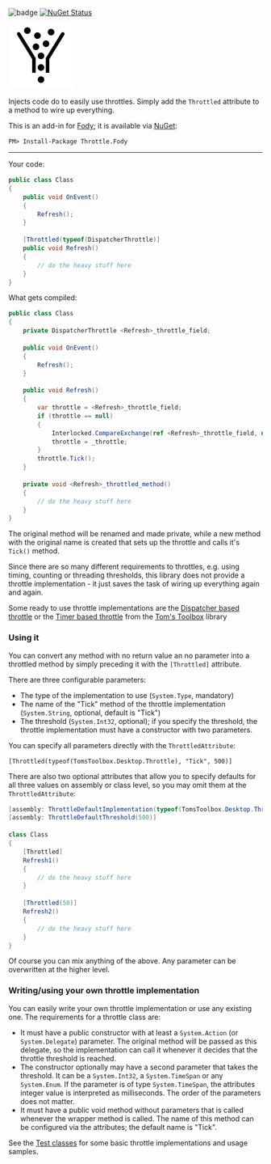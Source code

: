  ![badge](https://tom-englert.visualstudio.com/_apis/public/build/definitions/75bf84d2-d359-404a-a712-07c9f693f635/13/badge) [![NuGet Status](http://img.shields.io/nuget/v/Throttle.Fody.svg?style=flat-square)](https://www.nuget.org/packages/Throttle.Fody)
 
 ![Icon](Icon.png)

Injects code do to easily use throttles. Simply add the `Throttled` attribute to a method to wire up everything.

This is an add-in for [Fody](https://github.com/Fody/Fody/); it is available via [NuGet](https://www.nuget.org/packages/Throttle.Fody):

    PM> Install-Package Throttle.Fody

---

Your code:
```C#
public class Class
{
    public void OnEvent()
    {
        Refresh();
    }

    [Throttled(typeof(DispatcherThrottle)]
    public void Refresh()
    { 
        // do the heavy stuff here
    }
}
```

What gets compiled:
```C#
public class Class
{
    private DispatcherThrottle <Refresh>_throttle_field;

    public void OnEvent()
    {
        Refresh();
    }

    public void Refresh()
    {
        var throttle = <Refresh>_throttle_field;
        if (throttle == null)
        {
            Interlocked.CompareExchange(ref <Refresh>_throttle_field, new DispatcherThrottle(<Refresh>_throttled_method), null);
            throttle = _throttle;
        }
        throttle.Tick();
    }

    private void <Refresh>_throttled_method()
    {
        // do the heavy stuff here
    }
}
```

The original method will be renamed and made private, while a new method with the original name is 
created that sets up the throttle and calls it's `Tick()` method.

Since there are so many different requirements to throttles, e.g. using timing, counting or threading thresholds, this 
library does not provide a throttle implementation - it just saves the task of wiring up everything again and again.

Some ready to use throttle implementations are 
the [Dispatcher based throttle](https://github.com/tom-englert/TomsToolbox/blob/master/TomsToolbox.Desktop/DispatcherThrottle.cs) 
or the [Timer based throttle](https://github.com/tom-englert/TomsToolbox/blob/master/TomsToolbox.Desktop/Throttle.cs) 
from the [Tom's Toolbox](https://github.com/tom-englert/TomsToolbox) library

### Using it

You can convert any method with no return value an no parameter into a throttled method by simply preceding it with the `[Throttled]` attribute.

There are three configurable parameters:
- The type of the implementation to use (`System.Type`, mandatory)
- The name of the "Tick" method of the throttle implementation (`System.String`, optional, default is "Tick")
- The threshold (`System.Int32`, optional); if you specify the threshold, 
  the throttle implementation must have a constructor with two parameters.

You can specify all parameters directly with the `ThrottledAttribute`:

    [Throttled(typeof(TomsToolbox.Desktop.Throttle), "Tick", 500)]

There are also two optional attributes that allow you to specify defaults for all three values on assembly or class 
level, so you may omit them at the `ThrottledAttribute`:

```C#
[assembly: ThrottleDefaultImplementation(typeof(TomsToolbox.Desktop.Throttle))]
[assembly: ThrottleDefaultThreshold(500)]

class Class 
{
    [Throttled]
    Refresh1()
    {
        // do the heavy stuff here
    }

    [Throttled(50)]
    Refresh2()
    {
        // do the heavy stuff here
    }
}

```
Of course you can mix anything of the above. Any parameter can be overwritten at the higher level. 
 


### Writing/using your own throttle implementation

You can easily write your own throttle implementation or use any existing one. The requirements for a throttle class are:

- It must have a public constructor with at least a `System.Action` (or `System.Delegate`) parameter. 
  The original method will be passed as this delegate, so the implementation can call it 
  whenever it decides that the throttle threshold is reached.
- The constructor optionally may have a second parameter that takes the threshold. 
  It can be a `System.Int32`, a `System.TimeSpan` or any `System.Enum`. If the parameter is of type `System.TimeSpan`, 
  the attributes integer value is interpreted as milliseconds. The order of the parameters does not matter.
- It must have a public void method without parameters that is called whenever the wrapper method is called. The name of this method 
  can be configured via the attributes; the default name is "Tick".
  
See the [Test classes](https://github.com/tom-englert/Throttle.Fody/blob/master/AssemblyToProcess/ClassToProcess.cs) for some basic throttle implementations and usage samples.